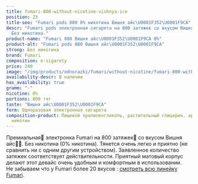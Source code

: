 ```yaml
---
title: fumari-800-without-nicotine-vishnya-ice
position: 23
title-seo: "Fumari pods 800 0% никотина Вишня айс\U0001F352\U0001F9CA"
descr: "Fumari pods электронная сигарета на 800 затяжек со вкусом Вишня айс\U0001F352\U0001F9CA.
  Без никотина."
product-name: "Fumari 800 Вишня айс\U0001F352\U0001F9CA 0%"
product-alt: "Fumari pods 800 Вишня айс\U0001F352\U0001F9CA"
strong: Без никотина
brand: Fumari
composition: e-sigarety
price: 240
image: "/img/products/odnorazki/fumari/without-nicotine/fumari-800-without-nicotine-vishnya-ice.png"
availability-descr: В наличии
has_availability: true
gramm: "-"
nicotine: 0%
portions: 800 тяг
taste: "Вишня айс\U0001F352\U0001F9CA"
form: Одноразовая электронная сигарета
composition-product: Пищевой пропиленгликоль, растительный глицерин, ароматизатор,
  никотин
---
```


Премиальная🥇 электронка Fumari на 800 затяжек💨 со вкусом Вишня айс🍒🧊. Без никотина (0% никотина). Тянется очень легко и приятно (не сравнить ни с одним другим устройством). Заявленное количество затяжек соответствует действительности. Приятный матовый корпус делают этот девайс очень удобным и комфортным в использовании.<br>
Не забываем что у Fumari более 20 вкусов : [смотреть всю линейку Fumari](/fumari).